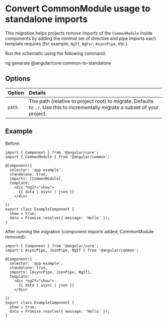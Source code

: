 # Convert CommonModule usage to standalone imports

This migration helps projects remove imports of the `CommonModule` inside components by adding the minimal set of directive and pipe imports each template requires (for example, `NgIf`, `NgFor`, `AsyncPipe`, etc.).

Run the schematic using the following command:

<docs-code language="shell">

ng generate @angular/core:common-to-standalone

</docs-code>

## Options

| Option | Details                                                                                                                       |
| :----- | :---------------------------------------------------------------------------------------------------------------------------- |
| `path` | The path (relative to project root) to migrate. Defaults to `./`. Use this to incrementally migrate a subset of your project. |

## Example

Before:

```angular-ts
import { Component } from '@angular/core';
import { CommonModule } from '@angular/common';

@Component({
  selector: 'app-example',
  standalone: true,
  imports: [CommonModule],
  template: `
    <div *ngIf="show">
      {{ data | async | json }}
    </div>
  `
})
export class ExampleComponent {
  show = true;
  data = Promise.resolve({ message: 'Hello' });
}
```

After running the migration (component imports added, CommonModule removed):

```angular-ts
import { Component } from '@angular/core';
import { AsyncPipe, JsonPipe, NgIf } from '@angular/common';

@Component({
  selector: 'app-example',
  standalone: true,
  imports: [AsyncPipe, JsonPipe, NgIf],
  template: `
    <div *ngIf="show">
      {{ data | async | json }}
    </div>
  `
})
export class ExampleComponent {
  show = true;
  data = Promise.resolve({ message: 'Hello' });
}
```
